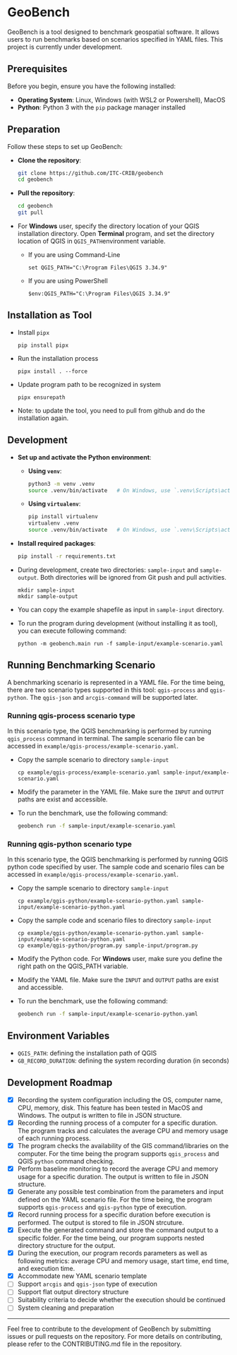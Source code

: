 # GeoBench

GeoBench is a tool designed to benchmark geospatial software. It allows users to run benchmarks based on scenarios specified in YAML files. This project is currently under development.

## Prerequisites

Before you begin, ensure you have the following installed:

- **Operating System**: Linux, Windows (with WSL2 or Powershell), MacOS
- **Python**: Python 3 with the `pip` package manager installed

## Preparation

Follow these steps to set up GeoBench:

- **Clone the repository**:
   ```bash
   git clone https://github.com/ITC-CRIB/geobench
   cd geobench
   ```

- **Pull the repository**:
   ```bash
   cd geobench
   git pull
   ```

- For **Windows** user, specify the directory location of your QGIS installation directory. Open **Terminal** program, and set the directory location of QGIS in `QGIS_PATH`environment variable. 
	- If you are using Command-Line
		```
		set QGIS_PATH="C:\Program Files\QGIS 3.34.9"
		```
	- If you are using PowerShell
		```
	   $env:QGIS_PATH="C:\Program Files\QGIS 3.34.9"
	   ```

## Installation as Tool

- Install `pipx`
	```
	pip install pipx
	```

- Run the installation process
	```
	pipx install . --force
	```

- Update program path to be recognized in system
	```
	pipx ensurepath
	```

- Note: to update the tool, you need to pull from github and do the installation again.

## Development
- **Set up and activate the Python environment**:
   - **Using `venv`**:
     ```bash
     python3 -m venv .venv
     source .venv/bin/activate   # On Windows, use `.venv\Scripts\activate`
     ```

   - **Using `virtualenv`**:
     ```bash
     pip install virtualenv
     virtualenv .venv
     source .venv/bin/activate   # On Windows, use `.venv\Scripts\activate`
     ```

- **Install required packages**:
   ```bash
   pip install -r requirements.txt
   ```
   
- During development, create two directories: `sample-input` and `sample-output`. Both directories will be ignored from Git push and pull activities.
	```
	mkdir sample-input
	mkdir sample-output
	```
- You can copy the example shapefile as input in `sample-input` directory.

- To run the program during development (without installing it as tool), you can execute following command:
	```
	python -m geobench.main run -f sample-input/example-scenario.yaml
	```

## Running Benchmarking Scenario
A benchmarking scenario is represented in a YAML file. For the time being, there are two scenario types supported in this tool: `qgis-process` and `qgis-python`. The `qgis-json` and `arcgis-command` will be supported later.

### Running qgis-process scenario type
In this scenario type, the QGIS benchmarking is performed by running `qgis_process` command in terminal. The sample scenario file can be accessed in `example/qgis-process/example-scenario.yaml`.

- Copy the sample scenario to directory `sample-input`
	```
	cp example/qgis-process/example-scenario.yaml sample-input/example-scenario.yaml
	```
- Modify the parameter in the YAML file. Make sure the `INPUT` and `OUTPUT` paths are exist and accessible.
- To run the benchmark, use the following command:

	```bash
	geobench run -f sample-input/example-scenario.yaml
	```

### Running qgis-python scenario type
In this scenario type, the QGIS benchmarking is performed by running QGIS python code specified by user. The sample code and scenario files can be accessed in `example/qgis-process/example-scenario.yaml`.

- Copy the sample scenario to directory `sample-input`
   ```
   cp example/qgis-python/example-scenario-python.yaml sample-input/example-scenario-python.yaml
   ```
- Copy the sample code and scenario files to directory `sample-input`
   ```
   cp example/qgis-python/example-scenario-python.yaml sample-input/example-scenario-python.yaml
   cp example/qgis-python/program.py sample-input/program.py
   ```
- Modify the Python code. For **Windows** user, make sure you define the right path on the QGIS_PATH variable. 
- Modify the YAML file. Make sure the `INPUT` and `OUTPUT` paths are exist and accessible.
- To run the benchmark, use the following command:

	```bash
	geobench run -f sample-input/example-scenario-python.yaml
	```
## Environment Variables
- `QGIS_PATH`: defining the installation path of QGIS
- `GB_RECORD_DURATION`: defining the system recording duration (in seconds)

## Development Roadmap
- [x] Recording the system configuration including the OS, computer name, CPU, memory, disk. This feature has been tested in MacOS and Windows. The output is written to file in JSON structure.
- [x] Recording the running process of a computer for a specific duration. The program tracks and calculates the average CPU and memory usage of each running process.
- [x] The program checks the availability of the GIS command/libraries on the computer. For the time being the program supports `qgis_process` and QGIS `python` command checking.
- [x] Perform baseline monitoring to record the average CPU and memory usage for a specific duration. The output is written to file in JSON structure.
- [x] Generate any possible test combination from the parameters and input defined on the YAML scenario file. For the time being, the program supports `qgis-process` and `qgis-python` type of execution.
- [x] Record running process for a specific duration before execution is performed. The output is stored to file in JSON strcuture.
- [x] Execute the generated command and store the command output to a specific folder. For the time being, our program supports nested directory structure for the output.
- [x] During the execution, our program records parameters as well as following metrics: average CPU and memory usage, start time, end time, and execution time.
- [x] Accommodate new YAML scenario template
- [ ] Support `arcgis` and `qgis-json` type of execution
- [ ] Support flat output directory structure
- [ ] Suitability criteria to decide whether the execution should be continued
- [ ] System cleaning and preparation
---

Feel free to contribute to the development of GeoBench by submitting issues or pull requests on the repository. For more details on contributing, please refer to the CONTRIBUTING.md file in the repository.